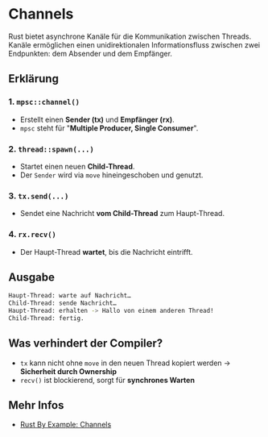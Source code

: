 # Channels

Rust bietet asynchrone Kanäle für die Kommunikation zwischen Threads. Kanäle ermöglichen einen unidirektionalen Informationsfluss zwischen zwei Endpunkten: dem Absender und dem Empfänger.

## Erklärung

### 1. `mpsc::channel()`

- Erstellt einen **Sender (tx)** und **Empfänger (rx)**.
- `mpsc` steht für "**Multiple Producer, Single Consumer**".

### 2. `thread::spawn(...)`

- Startet einen neuen **Child-Thread**.
- Der `Sender` wird via `move` hineingeschoben und genutzt.

### 3. `tx.send(...)`

- Sendet eine Nachricht **vom Child-Thread** zum Haupt-Thread.

### 4. `rx.recv()`

- Der Haupt-Thread **wartet**, bis die Nachricht eintrifft.

## Ausgabe

```bash
Haupt-Thread: warte auf Nachricht…
Child-Thread: sende Nachricht…
Haupt-Thread: erhalten -> Hallo von einem anderen Thread!
Child-Thread: fertig.
```

## Was verhindert der Compiler?

- `tx` kann nicht ohne `move` in den neuen Thread kopiert werden → **Sicherheit durch Ownership**
- `recv()` ist blockierend, sorgt für **synchrones Warten**

## Mehr Infos

- [Rust By Example: Channels](https://doc.rust-lang.org/rust-by-example/std_misc/channels.html)